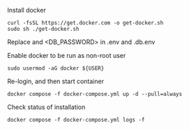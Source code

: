 Install docker 

```
curl -fsSL https://get.docker.com -o get-docker.sh
sudo sh ./get-docker.sh
```

Replace <KEY> and <DB_PASSWORD> in .env and .db.env

Enable docker to be run as non-root user 

```
sudo usermod -aG docker ${USER}
```

Re-login, and then start container 

```
docker compose -f docker-compose.yml up -d --pull=always
```

Check status of installation

```
docker compose -f docker-compose.yml logs -f
```
